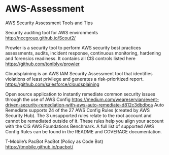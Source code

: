 # AWS-Assessment
AWS Security Assessment Tools and Tips

Security auditing tool for AWS environments
http://nccgroup.github.io/Scout2/ 

Prowler is a security tool to perform AWS security best practices assessments, audits, incident response, continuous monitoring, hardening and forensics readiness. It contains all CIS controls listed here https://github.com/toniblyx/prowler

Cloudsplaining is an AWS IAM Security Assessment tool that identifies violations of least privilege and generates a risk-prioritized report.
https://github.com/salesforce/cloudsplaining

Open source application to instantly remediate common security issues through the use of AWS Config
https://medium.com/weareservian/event-driven-security-remediation-with-aws-auto-remediate-d812c3dbdbca
Auto Remediate supports 24 of the 27 AWS Config Rules (created by AWS Security Hub). The 3 unsupported rules relate to the root account and cannot be remediated outside of it. These rules help you align your account with the CIS AWS Foundations Benchmark. A full list of supported AWS Config Rules can be found in the README and COVERAGE documentation.

T-Mobile’s PacBot
PacBot (Policy as Code Bot) https://tmobile.github.io/pacbot/
